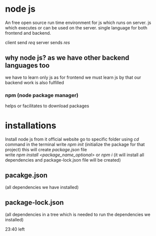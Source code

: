 # node js
An free open source run time environment for js which runs on server.
js which executes or can be used on the server.
single language for both frontend and backend.

client send _req_ server sends *res*

## why node js? as we have other backend languages too
we have to learn only js
as for frontend we must learn js by that our backend work is also fulfilled 
 
### npm (node package manager)
helps or facilitates to download packages

# installations
Install  node js from it official website 
go to specific folder using _cd_ command in the terminal
write _npm init_ (initialize the package for that project)
this will create _package.json_ file  
write _npm install <package_name_optional>_ or _npm i_ (it will install all dependencies and package-lock.json file will be created)

## pacakge.json
 (all dependencies we have installed)
## package-lock.json
(all dependencies in a tree which is needed to run the dependencies we installed)

23:40 left